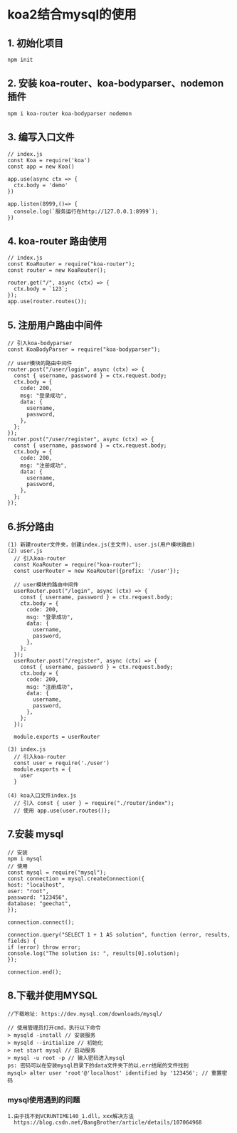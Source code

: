# koa2结合mysql的使用

## 1. 初始化项目

    npm init

## 2. 安装 koa-router、koa-bodyparser、nodemon 插件

    npm i koa-router koa-bodyparser nodemon

## 3. 编写入口文件

    // index.js
    const Koa = require('koa')
    const app = new Koa()

    app.use(async ctx => {
      ctx.body = 'demo'
    })

    app.listen(8999,()=> {
      console.log(`服务运行在http://127.0.0.1:8999`);
    })

## 4. koa-router 路由使用

    // index.js
    const KoaRouter = require("koa-router");
    const router = new KoaRouter();

    router.get("/", async (ctx) => {
      ctx.body = `123`;
    });
    app.use(router.routes());

## 5. 注册用户路由中间件

    // 引入koa-bodyparser
    const KoaBodyParser = require("koa-bodyparser");

    // user模块的路由中间件
    router.post("/user/login", async (ctx) => {
      const { username, password } = ctx.request.body;
      ctx.body = {
        code: 200,
        msg: "登录成功",
        data: {
          username,
          password,
        },
      };
    });
    router.post("/user/register", async (ctx) => {
      const { username, password } = ctx.request.body;
      ctx.body = {
        code: 200,
        msg: "注册成功",
        data: {
          username,
          password,
        },
      };
    });

## 6.拆分路由

    (1) 新建router文件夹，创建index.js(主文件)、user.js(用户模块路由)
    (2) user.js
      // 引入koa-router
      const KoaRouter = require("koa-router");
      const userRouter = new KoaRouter({prefix: '/user'});

      // user模块的路由中间件
      userRouter.post("/login", async (ctx) => {
        const { username, password } = ctx.request.body;
        ctx.body = {
          code: 200,
          msg: "登录成功",
          data: {
            username,
            password,
          },
        };
      });
      userRouter.post("/register", async (ctx) => {
        const { username, password } = ctx.request.body;
        ctx.body = {
          code: 200,
          msg: "注册成功",
          data: {
            username,
            password,
          },
        };
      });

      module.exports = userRouter

    (3) index.js
      // 引入koa-router
      const user = require('./user')
      module.exports = {
        user
      }

    (4) koa入口文件index.js
      // 引入 const { user } = require("./router/index");
      // 使用 app.use(user.routes());

## 7.安装 mysql

    // 安装
    npm i mysql
    // 使用
    const mysql = require("mysql");
    const connection = mysql.createConnection({
    host: "localhost",
    user: "root",
    password: "123456",
    database: "geechat",
    });

    connection.connect();

    connection.query("SELECT 1 + 1 AS solution", function (error, results, fields) {
    if (error) throw error;
    console.log("The solution is: ", results[0].solution);
    });

    connection.end();

## 8.下载并使用MYSQL
    //下载地址: https://dev.mysql.com/downloads/mysql/

    // 使用管理员打开cmd，执行以下命令
    > mysqld -install // 安装服务
    > mysqld --initialize // 初始化
    > net start mysql // 启动服务
    > mysql -u root -p // 输入密码进入mysql
    ps: 密码可以在安装mysql目录下的data文件夹下的以.err结尾的文件找到
    mysql> alter user 'root'@'localhost' identified by '123456'; // 重置密码

### mysql使用遇到的问题
    1.由于找不到VCRUNTIME140_1.dll，xxx解决方法
      https://blog.csdn.net/BangBrother/article/details/107064968
    